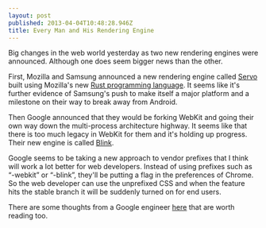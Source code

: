 ```yaml
---
layout: post
published: 2013-04-04T10:48:28.946Z
title: Every Man and His Rendering Engine
---
```


Big changes in the web world yesterday as two new rendering engines were announced. Although one does seem bigger news than the other.

First, Mozilla and Samsung announced a new rendering engine called [Servo](http://blog.mozilla.org/blog/2013/04/03/mozilla-and-samsung-collaborate-on-next-generation-web-browser-engine/) built using Mozilla's new [Rust programming language](http://www.rust-lang.org/). It seems like it's further evidence of Samsung's push to make itself a major platform and a milestone on their way to break away from Android.

Then Google announced that they would be forking WebKit and going their own way down the multi-process architecture highway. It seems like that there is too much legacy in WebKit for them and it's holding up progress. Their new engine is called [Blink](http://blog.chromium.org/2013/04/blink-rendering-engine-for-chromium.html).

Google seems to be taking a new approach to vendor prefixes that I think will work a lot better for web developers. Instead of using prefixes such as “-webkit” or “-blink”, they'll be putting a flag in the preferences of Chrome. So the web developer can use the unprefixed CSS and when the feature hits the stable branch it will be suddenly turned on for end users.

There are some thoughts from a Google engineer [here](http://infrequently.org/2013/04/probably-wrong/) that are worth reading too.
